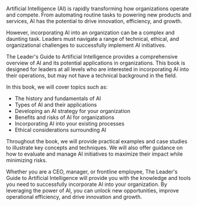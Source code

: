 
Artificial Intelligence (AI) is rapidly transforming how organizations operate and compete. From automating routine tasks to powering new products and services, AI has the potential to drive innovation, efficiency, and growth.

However, incorporating AI into an organization can be a complex and daunting task. Leaders must navigate a range of technical, ethical, and organizational challenges to successfully implement AI initiatives.

The Leader's Guide to Artificial Intelligence provides a comprehensive overview of AI and its potential applications in organizations. This book is designed for leaders at all levels who are interested in incorporating AI into their operations, but may not have a technical background in the field.

In this book, we will cover topics such as:

* The history and fundamentals of AI
* Types of AI and their applications
* Developing an AI strategy for your organization
* Benefits and risks of AI for organizations
* Incorporating AI into your existing processes
* Ethical considerations surrounding AI

Throughout the book, we will provide practical examples and case studies to illustrate key concepts and techniques. We will also offer guidance on how to evaluate and manage AI initiatives to maximize their impact while minimizing risks.

Whether you are a CEO, manager, or frontline employee, The Leader's Guide to Artificial Intelligence will provide you with the knowledge and tools you need to successfully incorporate AI into your organization. By leveraging the power of AI, you can unlock new opportunities, improve operational efficiency, and drive innovation and growth.
